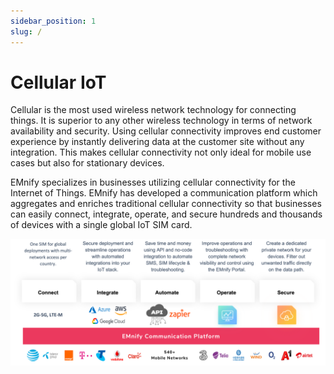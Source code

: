 ```yaml
---
sidebar_position: 1
slug: /
---
```


# Cellular IoT

Cellular is the most used wireless network technology for connecting things. It is superior to any other wireless technology in terms of network availability and security. Using cellular connectivity improves end customer experience by instantly delivering data at the customer site without any integration. This makes cellular connectivity not only ideal for mobile use cases but also for stationary devices.

EMnify specializes in businesses utilizing cellular connectivity for the Internet of Things. EMnify has developed a communication platform which aggregates and enriches traditional cellular connectivity so that businesses can easily connect, integrate, operate, and secure hundreds and thousands of devices with a single global IoT SIM card.

![EMnify Communication Platform](./assets/Cellular_IoT.png)
